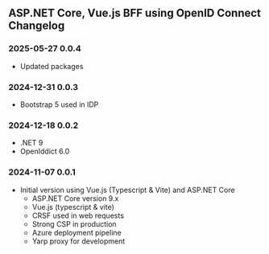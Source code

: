 ## ASP.NET Core, Vue.js BFF using OpenID Connect Changelog

### 2025-05-27 0.0.4
- Updated packages

### 2024-12-31 0.0.3
- Bootstrap 5 used in IDP

### 2024-12-18 0.0.2
- .NET 9
- OpenIddict 6.0

### 2024-11-07 0.0.1
- Initial version using Vue.js (Typescript & Vite) and ASP.NET Core
  - ASP.NET Core version 9.x
  - Vue.js (typescript & vite)
  - CRSF used in web requests
  - Strong CSP in production
  - Azure deployment pipeline
  - Yarp proxy for development
